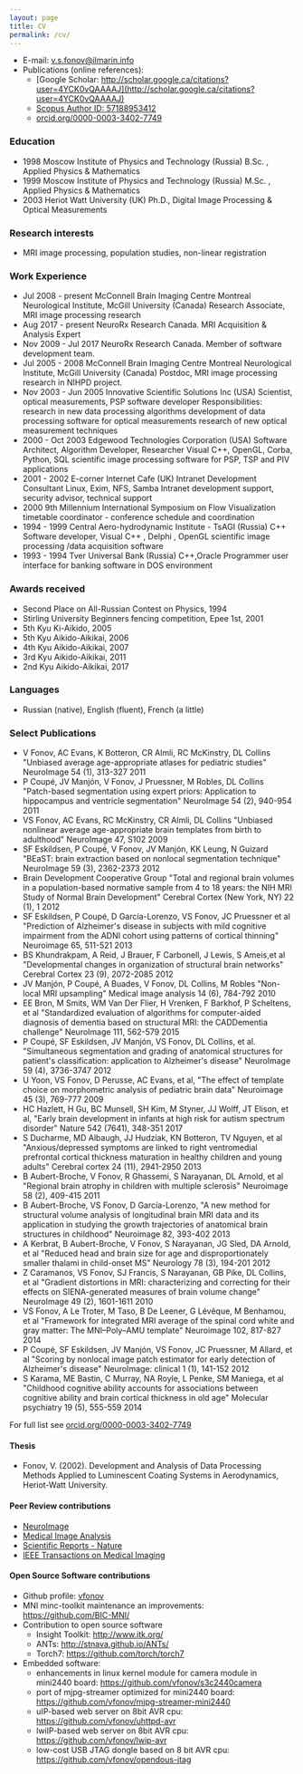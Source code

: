 ```yaml
---
layout: page
title: CV
permalink: /cv/
---
```

* E-mail: v.s.fonov@ilmarin.info
* Publications (online references): 
   * [Google Scholar: http://scholar.google.ca/citations?user=4YCK0vQAAAAJ](http://scholar.google.ca/citations?user=4YCK0vQAAAAJ)
   * [Scopus Author ID: 57188953412](https://www.scopus.com/authid/detail.uri?authorId=57188953412)
   * [orcid.org/0000-0003-3402-7749](http://orcid.org/0000-0003-3402-7749)
 

### Education
* 1998 Moscow Institute of Physics and Technology (Russia) B.Sc. , Applied Physics & Mathematics
* 1999 Moscow Institute of Physics and Technology (Russia) M.Sc. , Applied Physics & Mathematics
* 2003 Heriot Watt University (UK) Ph.D., Digital Image Processing & Optical Measurements

### Research interests
* MRI image processing, population studies, non-linear registration

### Work Experience
* Jul 2008 - present McConnell Brain Imaging Centre Montreal Neurological Institute, McGill University (Canada) Research Associate, MRI image processing research
* Aug 2017 - present NeuroRx Research Canada. MRI Acquisition & Analysis Expert
* Nov 2009 - Jul 2017  NeuroRx Research Canada. Member of software development team.
* Jul 2005 - 2008 McConnell Brain Imaging Centre Montreal Neurological Institute, McGill University (Canada) Postdoc, MRI image processing research in NIHPD project.
* Nov 2003 - Jun 2005 Innovative Scientific Solutions Inc (USA) Scientist, optical measurements, PSP software developer Responsibilities: research in new data processing algorithms development of data processing software for optical measurements research of new optical measurement techniques
* 2000 - Oct 2003 Edgewood Technologies Corporation (USA) Software Architect, Algorithm Developer, Researcher Visual C++, OpenGL, Corba, Python, SQL  scientific image processing software for PSP, TSP and PIV applications
* 2001 - 2002 E-corner Internet Cafe (UK) Intranet Development Consultant Linux, Exim, NFS, Samba Intranet development support, security advisor, technical support
* 2000 9th Millennium International Symposium on Flow Visualization timetable coordinator - conference schedule and coordination
* 1994 - 1999 Central Aero-hydrodynamic Institute - TsAGI (Russia) C++ Software developer, Visual C++ , Delphi , OpenGL scientific image processing /data acquisition software
* 1993 - 1994 Tver Universal Bank (Russia) C++,Oracle Programmer user interface for banking software in DOS environment

### Awards received
* Second Place on All-Russian Contest on Physics, 1994
* Stirling University Beginners fencing competition, Epee 1st, 2001
* 5th Kyu Ki-Aikido, 2005
* 5th Kyu Aikido-Aikikai, 2006
* 4th Kyu Aikido-Aikikai, 2007
* 3rd Kyu Aikido-Aikikai, 2011
* 2nd Kyu Aikido-Aikikai, 2017

### Languages
* Russian (native), English (fluent), French (a little)

### Select Publications
* V Fonov, AC Evans, K Botteron, CR Almli, RC McKinstry, DL Collins "Unbiased average age-appropriate atlases for pediatric studies" 
NeuroImage 54 (1), 313-327     2011
* P Coupé, JV Manjón, V Fonov, J Pruessner, M Robles, DL Collins "Patch-based segmentation using expert priors: Application to hippocampus and ventricle segmentation" 
NeuroImage 54 (2), 940-954  2011
* VS Fonov, AC Evans, RC McKinstry, CR Almli, DL Collins "Unbiased nonlinear average age-appropriate brain templates from birth to adulthood"
NeuroImage 47, S102 2009
* SF Eskildsen, P Coupé, V Fonov, JV Manjón, KK Leung, N Guizard "BEaST: brain extraction based on nonlocal segmentation technique"
NeuroImage 59 (3), 2362-2373    2012
* Brain Development Cooperative Group "Total and regional brain volumes in a population-based normative sample from 4 to 18 years: the NIH MRI Study of Normal Brain Development"
Cerebral Cortex (New York, NY) 22 (1), 1    2012
* SF Eskildsen, P Coupé, D García-Lorenzo, VS Fonov, JC Pruessner et al "Prediction of Alzheimer's disease in subjects with mild cognitive impairment from the ADNI cohort using patterns of cortical thinning"
Neuroimage 65, 511-521  2013
* BS Khundrakpam, A Reid, J Brauer, F Carbonell, J Lewis, S Ameis,et al "Developmental changes in organization of structural brain networks"
Cerebral Cortex 23 (9), 2072-2085   2012
* JV Manjón, P Coupé, A Buades, V Fonov, DL Collins, M Robles "Non-local MRI upsampling"
Medical image analysis 14 (6), 784-792  2010
* EE Bron, M Smits, WM Van Der Flier, H Vrenken, F Barkhof, P Scheltens, et al "Standardized evaluation of algorithms for computer-aided diagnosis of dementia based on structural MRI: the CADDementia challenge"
NeuroImage 111, 562-579 2015
* P Coupé, SF Eskildsen, JV Manjón, VS Fonov, DL Collins, et al. "Simultaneous segmentation and grading of anatomical structures for patient's classification: application to Alzheimer's disease"
NeuroImage 59 (4), 3736-3747    2012
* U Yoon, VS Fonov, D Perusse, AC Evans, et al, "The effect of template choice on morphometric analysis of pediatric brain data"
Neuroimage 45 (3), 769-777  2009
* HC Hazlett, H Gu, BC Munsell, SH Kim, M Styner, JJ Wolff, JT Elison, et al, "Early brain development in infants at high risk for autism spectrum disorder"
Nature 542 (7641), 348-351  2017
* S Ducharme, MD Albaugh, JJ Hudziak, KN Botteron, TV Nguyen, et al "Anxious/depressed symptoms are linked to right ventromedial prefrontal cortical thickness maturation in healthy children and young adults"
Cerebral cortex 24 (11), 2941-2950  2013
* B Aubert-Broche, V Fonov, R Ghassemi, S Narayanan, DL Arnold, et al "Regional brain atrophy in children with multiple sclerosis"
Neuroimage 58 (2), 409-415  2011
* B Aubert-Broche, VS Fonov, D García-Lorenzo, "A new method for structural volume analysis of longitudinal brain MRI data and its application in studying the growth trajectories of anatomical brain structures in childhood"
Neuroimage 82, 393-402  2013
* A Kerbrat, B Aubert-Broche, V Fonov, S Narayanan, JG Sled, DA Arnold, et al "Reduced head and brain size for age and disproportionately smaller thalami in child-onset MS"
Neurology 78 (3), 194-201   2012
* Z Caramanos, VS Fonov, SJ Francis, S Narayanan, GB Pike, DL Collins, et al "Gradient distortions in MRI: characterizing and correcting for their effects on SIENA-generated measures of brain volume change"
NeuroImage 49 (2), 1601-1611    2010
* VS Fonov, A Le Troter, M Taso, B De Leener, G Lévêque, M Benhamou, et al "Framework for integrated MRI average of the spinal cord white and gray matter: The MNI–Poly–AMU template"
Neuroimage 102, 817-827 2014
* P Coupé, SF Eskildsen, JV Manjón, VS Fonov, JC Pruessner, M Allard, et al "Scoring by nonlocal image patch estimator for early detection of Alzheimer's disease"
NeuroImage: clinical 1 (1), 141-152 2012
* S Karama, ME Bastin, C Murray, NA Royle, L Penke, SM Maniega, et al "Childhood cognitive ability accounts for associations between cognitive ability and brain cortical thickness in old age"
Molecular psychiatry 19 (5), 555-559    2014

For full list see [orcid.org/0000-0003-3402-7749](http://orcid.org/0000-0003-3402-7749)

#### Thesis
* Fonov, V. (2002). Development and Analysis of Data Processing Methods Applied to Luminescent Coating Systems in Aerodynamics, Heriot-Watt University.

#### Peer Review contributions
* [NeuroImage](https://www.journals.elsevier.com/neuroimage/)
* [Medical Image Analysis](https://www.journals.elsevier.com/medical-image-analysis/)
* [Scientific Reports - Nature](https://www.nature.com/srep/)
* [IEEE Transactions on Medical Imaging](http://ieeexplore.ieee.org/xpl/RecentIssue.jsp?reload=true&punumber=42)

#### Open Source Software contributions
* Github profile: [vfonov](https://github.com/vfonov/)
* MNI minc-toolkit maintenance an improvements: <https://github.com/BIC-MNI/>
* Contribution to open source software
  * Insight Toolkit: <http://www.itk.org/>
  * ANTs: <http://stnava.github.io/ANTs/>
  * Torch7: <https://github.com/torch/torch7>
* Embedded software:
  * enhancements in linux kernel module for camera module in mini2440 board: <https://github.com/vfonov/s3c2440camera>
  * port of mjpg-streamer optimized for mini2440 board: <https://github.com/vfonov/mjpg-streamer-mini2440>
  * uIP-based web server on 8bit AVR cpu: <https://github.com/vfonov/uhttpd-avr>
  * lwiIP-based web server on 8bit AVR cpu: <https://github.com/vfonov/lwip-avr>
  * low-cost USB JTAG dongle based on 8 bit AVR cpu: <https://github.com/vfonov/opendous-jtag>
